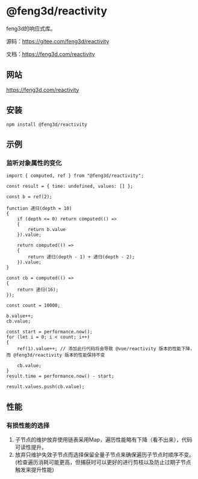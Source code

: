 # @feng3d/reactivity

feng3d的响应式库。

源码：https://gitee.com/feng3d/reactivity

文档：https://feng3d.com/reactivity

## 网站

https://feng3d.com/reactivity

## 安装
```
npm install @feng3d/reactivity
```

## 示例

### 监听对象属性的变化
```
import { computed, ref } from "@feng3d/reactivity";

const result = { time: undefined, values: [] };

const b = ref(2);

function 递归(depth = 10)
{
    if (depth <= 0) return computed(() =>
    {
        return b.value
    }).value;

    return computed(() =>
    {
        return 递归(depth - 1) + 递归(depth - 2);
    }).value;
}

const cb = computed(() =>
{
    return 递归(16);
});

const count = 10000;

b.value++;
cb.value;

const start = performance.now();
for (let i = 0; i < count; i++)
{
    ref(1).value++; // 添加此行代码将会导致 @vue/reactivity 版本的性能下降，而 @feng3d/reactivity 版本的性能保持不变

    cb.value;
}
result.time = performance.now() - start;

result.values.push(cb.value);
```

## 性能
### 有损性能的选择
1. 子节点的维护放弃使用链表采用Map，遍历性能略有下降（看不出来），代码可读性提升。
2. 放弃只维护失效子节点而选择保留全量子节点来确保遍历子节点时顺序不变。(检查遍历消耗可能更高，但捕获时可以更好的进行剪枝以及防止过期子节点触发来提升性能)
